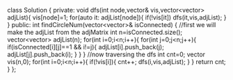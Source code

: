 class Solution {
private:
void dfs(int node,vector<int>& vis,vector<vector<int>> adjList){
vis[node]=1;
for(auto it: adjList[node]){
if(!vis[it])
dfs(it,vis,adjList);
}
}
public:
int findCircleNum(vector<vector<int>>& isConnected) {
//first we will make the adjList from the adjMatrix
int n=isConnected.size();
vector<vector<int>> adjList(n);
for(int i=0;i<n;i++){
for(int j=0;j<n;j++){
if(isConnected[i][j]==1 && i!=j){
adjList[i].push_back(j);
adjList[j].push_back(i);
}
}
}
//now traversing the dfs
int cnt=0;
vector<int> vis(n,0);
for(int i=0;i<n;i++){
if(!vis[i]){
cnt++;
dfs(i,vis,adjList);
}
}
return cnt;
}
};